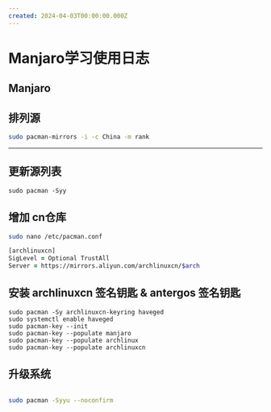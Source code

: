 ```yaml
---
created: 2024-04-03T00:00:00.000Z
---
```


# Manjaro学习使用日志

## Manjaro

## 排列源

```bash
sudo pacman-mirrors -i -c China -m rank
```
---

## 更新源列表

```
sudo pacman -Syy
```

## 增加 cn仓库

```zsh
sudo nano /etc/pacman.conf

[archlinuxcn]
SigLevel = Optional TrustAll
Server = https://mirrors.aliyun.com/archlinuxcn/$arch

```

## 安装 archlinuxcn 签名钥匙 & antergos 签名钥匙

```
sudo pacman -Sy archlinuxcn-keyring haveged
sudo systemctl enable haveged
sudo pacman-key --init
sudo pacman-key --populate manjaro
sudo pacman-key --populate archlinux
sudo pacman-key --populate archlinuxcn
```

## 升级系统

```bash

sudo pacman -Syyu --noconfirm

```
